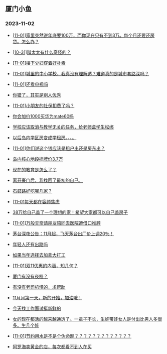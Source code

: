 ## 厦门小鱼 
### 2023-11-02

+ [[11-01]家里突然说年底要100万，而你现在只有不到3万。每个月还要还房贷。怎么办？](http://bbs.xmfish.com/read-htm-tid-18098316.html)

+ [[10-31]叫太太有什么奇怪的？](http://bbs.xmfish.com/read-htm-tid-18098295.html)

+ [[11-01]楼下少妇穿着好朴素](http://bbs.xmfish.com/read-htm-tid-18098313.html)

+ [[11-01]城里的中小学校，我真没有理解透？难道真的是城市套路深吗？](http://bbs.xmfish.com/read-htm-tid-18098328.html)

+ [[11-01]还看电视吗](http://bbs.xmfish.com/read-htm-tid-18098403.html)

+ [你错了，其实是别人优秀](http://bbs.xmfish.com/read-htm-tid-18098387.html)

+ [[11-01]小朋友的社保扣费了吗？](http://bbs.xmfish.com/read-htm-tid-18098434.html)

+ [你会加价1000买华为mate60吗](http://bbs.xmfish.com/read-htm-tid-18098343.html)

+ [学校应该取消与教学无关的任务，给老师盒学生松绑](http://bbs.xmfish.com/read-htm-tid-18098504.html)

+ [以后岛内学区房变成学租房。。。。](http://bbs.xmfish.com/read-htm-tid-18098557.html)

+ [[11-01]你们说这个钱应该是租户出还是房东出？](http://bbs.xmfish.com/read-htm-tid-18098571.html)

+ [岛内核心地段挂牌价3.7万](http://bbs.xmfish.com/read-htm-tid-18098524.html)

+ [现在的教育是怎么了？](http://bbs.xmfish.com/read-htm-tid-18098598.html)

+ [离开豪门后，我找回了最初的自己。](http://bbs.xmfish.com/read-htm-tid-18098733.html)

+ [石鼓路好吃哪几家？](http://bbs.xmfish.com/read-htm-tid-18098491.html)

+ [[11-01每天都在容颜焦虑](http://bbs.xmfish.com/read-htm-tid-18098459.html)

+ [38万给自己盖了一个理想的家！希望大家都可以自己盖房子](http://bbs.xmfish.com/read-htm-tid-18098730.html)

+ [[11-01]万般无奈请朋友陪同去医院遭借口推辞](http://bbs.xmfish.com/read-htm-tid-18098732.html)

+ [茅台深夜公告：11月起，飞天茅台出厂价上调20％！](http://bbs.xmfish.com/read-htm-tid-18098521.html)

+ [年轻人还有出路吗](http://bbs.xmfish.com/read-htm-tid-18098648.html)

+ [如果当年选择去加拿大打工](http://bbs.xmfish.com/read-htm-tid-18098597.html)

+ [[11-01]双11优惠的内涵，知几何？](http://bbs.xmfish.com/read-htm-tid-18098657.html)

+ [厦门有没有夜校？](http://bbs.xmfish.com/read-htm-tid-18098550.html)

+ [有没有老司机懂的，求帮助](http://bbs.xmfish.com/read-htm-tid-18098766.html)

+ [11月月第一天，新的开始，加油哦！](http://bbs.xmfish.com/read-htm-tid-18098604.html)

+ [今天找工作面试挺新鲜的](http://bbs.xmfish.com/read-htm-tid-18098748.html)

+ [女的现在都活的越来越通透了。一辈子不长，生娃带娃女人是付出比男人多很多。生几个娃](http://bbs.xmfish.com/read-htm-tid-18098810.html)

+ [[11-01]节约用水是不是个伪命题？？？？？？？？？？？？？](http://bbs.xmfish.com/read-htm-tid-18098747.html)

+ [阿罗海卖黄金的店，每次都看不到人在买](http://bbs.xmfish.com/read-htm-tid-18098757.html)

